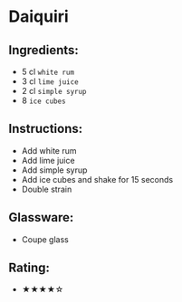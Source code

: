 # Daiquiri

## Ingredients:
- 5 cl `white rum`
- 3 cl `lime juice`
- 2 cl `simple syrup`
- 8 `ice cubes`

## Instructions:
- Add white rum
- Add lime juice
- Add simple syrup
- Add ice cubes and shake for 15 seconds
- Double strain

## Glassware:
- Coupe glass

## Rating:
- ★★★★☆